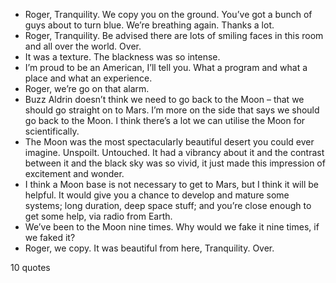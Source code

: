  - Roger, Tranquility. We copy you on the ground. You’ve got a bunch of guys about to turn blue. We’re breathing again. Thanks a lot.
 - Roger, Tranquility. Be advised there are lots of smiling faces in this room and all over the world. Over.
 - It was a texture. The blackness was so intense.
 - I’m proud to be an American, I’ll tell you. What a program and what a place and what an experience.
 - Roger, we’re go on that alarm.
 - Buzz Aldrin doesn’t think we need to go back to the Moon – that we should go straight on to Mars. I’m more on the side that says we should go back to the Moon. I think there’s a lot we can utilise the Moon for scientifically.
 - The Moon was the most spectacularly beautiful desert you could ever imagine. Unspoilt. Untouched. It had a vibrancy about it and the contrast between it and the black sky was so vivid, it just made this impression of excitement and wonder.
 - I think a Moon base is not necessary to get to Mars, but I think it will be helpful. It would give you a chance to develop and mature some systems; long duration, deep space stuff; and you’re close enough to get some help, via radio from Earth.
 - We’ve been to the Moon nine times. Why would we fake it nine times, if we faked it?
 - Roger, we copy. It was beautiful from here, Tranquility. Over.

10 quotes